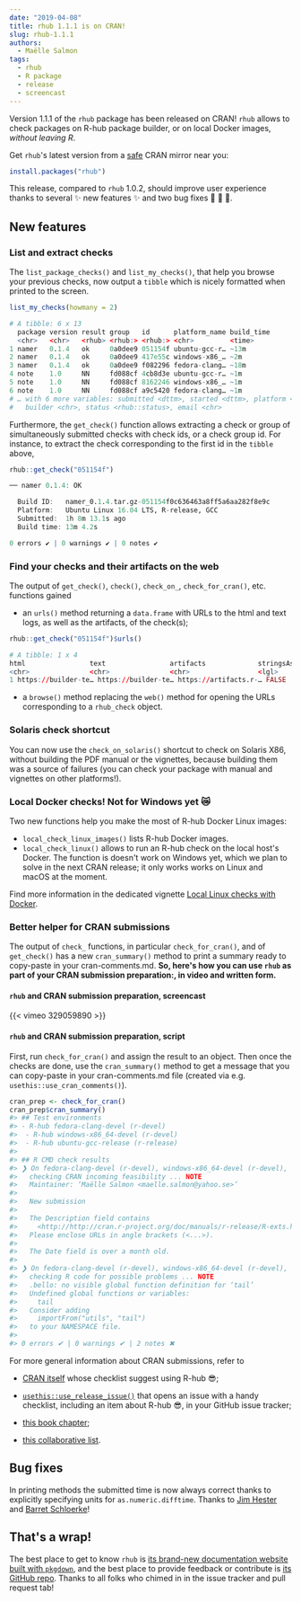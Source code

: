 ```yaml
---
date: "2019-04-08"
title: rhub 1.1.1 is on CRAN!
slug: rhub-1.1.1
authors:
  - Maëlle Salmon
tags:
  - rhub
  - R package
  - release
  - screencast
---
```


Version 1.1.1 of the `rhub` package has been released on CRAN! `rhub` allows to check packages on R-hub package builder, 
or on local Docker images, _without leaving R_.

Get `rhub`'s latest version from 
a [safe](https://rud.is/b/2019/03/03/cran-mirror-security/) CRAN mirror near
you:

```r
install.packages("rhub")
```

This release, compared to `rhub` 1.0.2, should improve user experience thanks to several :sparkles: new 
features :sparkles: and two bug fixes :wave: :bug: :bug:.


## New features

### List and extract checks

The `list_package_checks()` and `list_my_checks()`, that help you browse your previous checks, now output a `tibble` which is nicely formatted when printed to the screen. 

```r
list_my_checks(howmany = 2)
```

```r
# A tibble: 6 x 13
  package version result group   id      platform_name build_time
  <chr>   <chr>   <rhub> <rhub:> <rhub:> <chr>         <time>    
1 namer   0.1.4   ok     0a0dee9 051154f ubuntu-gcc-r… ~13m      
2 namer   0.1.4   ok     0a0dee9 417e55c windows-x86_… ~2m       
3 namer   0.1.4   ok     0a0dee9 f082296 fedora-clang… ~18m      
4 note    1.0     NN     fd088cf 4cb8d3e ubuntu-gcc-r… ~1m       
5 note    1.0     NN     fd088cf 8162246 windows-x86_… ~1m       
6 note    1.0     NN     fd088cf a9c5420 fedora-clang… ~1m       
# … with 6 more variables: submitted <dttm>, started <dttm>, platform <list>,
#   builder <chr>, status <rhub::status>, email <chr>
```

Furthermore, the `get_check()` function allows extracting a check or group of simultaneously submitted checks with check ids, or a check group id. For instance, to extract the check corresponding to the first id in the `tibble` above,

```r
rhub::get_check("051154f")
```

```r
── namer 0.1.4: OK

  Build ID:   namer_0.1.4.tar.gz-051154f0c636463a8ff5a6aa282f8e9c
  Platform:   Ubuntu Linux 16.04 LTS, R-release, GCC
  Submitted:  1h 8m 13.1s ago
  Build time: 13m 4.2s

0 errors ✔ | 0 warnings ✔ | 0 notes ✔
```

### Find your checks and their artifacts on the web

The output of `get_check()`, `check()`, `check_on_`, `check_for_cran()`,
  etc. functions gained
    
* an `urls()` method returning a `data.frame` with URLs to the html and text logs, as well as the artifacts, of the check(s);
    
```r
rhub::get_check("051154f")$urls()
``` 

```r
# A tibble: 1 x 4
html                text                artifacts             stringsAsFactors
<chr>               <chr>               <chr>                 <lgl>           
1 https://builder-te… https://builder-te… https://artifacts.r-… FALSE   
```
    
* a `browse()` method replacing the `web()` method for opening the URLs corresponding to a `rhub_check` object.

### Solaris check shortcut

You can now use the `check_on_solaris()` shortcut to check on Solaris X86, without building the PDF manual or the vignettes, because building them was 
a source of failures (you can check your package with manual and vignettes on other platforms!).

### Local Docker checks! Not for Windows yet :crying_cat_face:

Two new functions help you make the most of R-hub Docker Linux images:

* `local_check_linux_images()` lists R-hub Docker images.
* `local_check_linux()` allows to run an R-hub check on the local
  host's Docker. The function is doesn't work on Windows yet, which we plan to solve in the next CRAN release; it only works works on Linux and macOS at the moment.
  
Find more information in the dedicated vignette [Local Linux checks with Docker](https://r-hub.github.io/rhub/articles/local-debugging.html).

### Better helper for CRAN submissions

The output of `check_` functions, in particular `check_for_cran()`, and of `get_check()` has a new `cran_summary()` method to print a summary ready to copy-paste in your cran-comments.md. **So, here's how you can use `rhub` as part of your CRAN submission preparation:, in video and written form.** 

#### `rhub` and CRAN submission preparation, screencast


{{< vimeo 329059890 >}}

#### `rhub` and CRAN submission preparation, script

First, run `check_for_cran()` and assign the result to an object. Then once the checks are done, use the `cran_summary()` method to get a message that you can copy-paste in your cran-comments.md file (created via e.g. `usethis::use_cran_comments()`).

```r
cran_prep <- check_for_cran()
cran_prep$cran_summary()
#> ## Test environments
#> - R-hub fedora-clang-devel (r-devel)
#>  - R-hub windows-x86_64-devel (r-devel)
#>  - R-hub ubuntu-gcc-release (r-release)
#> 
#> ## R CMD check results
#> ❯ On fedora-clang-devel (r-devel), windows-x86_64-devel (r-devel), ubuntu-gcc-release (r-release)
#>   checking CRAN incoming feasibility ... NOTE
#>   Maintainer: ‘Maëlle Salmon <maelle.salmon@yahoo.se>’
#>   
#>   New submission
#>   
#>   The Description field contains
#>     <http://http://cran.r-project.org/doc/manuals/r-release/R-exts.html#The-DESCRIPTION-file>
#>   Please enclose URLs in angle brackets (<...>).
#>   
#>   The Date field is over a month old.
#> 
#> ❯ On fedora-clang-devel (r-devel), windows-x86_64-devel (r-devel), ubuntu-gcc-release (r-release)
#>   checking R code for possible problems ... NOTE
#>   .bello: no visible global function definition for ‘tail’
#>   Undefined global functions or variables:
#>     tail
#>   Consider adding
#>     importFrom("utils", "tail")
#>   to your NAMESPACE file.
#> 
#> 0 errors ✔ | 0 warnings ✔ | 2 notes ✖

```

For more general information about CRAN submissions, refer to 

* [CRAN itself](https://cran.r-project.org//web//packages//submission_checklist.html)
 whose checklist suggest using R-hub :sunglasses:;
 
* [`usethis::use_release_issue()`](https://usethis.r-lib.org/reference/use_release_issue.html) that opens an issue with a handy checklist, including an item about R-hub :sunglasses:, in your GitHub issue tracker;

* [this book chapter](https://r-pkgs.org/release.html#release-process);

* [this collaborative list](https://github.com/ThinkR-open/prepare-for-cran).

## Bug fixes

In printing methods the submitted time is now always correct thanks to explicitly specifying units for `as.numeric.difftime`. Thanks to [Jim Hester](https://github.com/) and [Barret Schloerke](https://github.com/schloerke)!


## That's a wrap!

The best place to get to know `rhub` is [its brand-new documentation website built with `pkgdown`](https://r-hub.github.io/rhub), and the best place to provide feedback or contribute is [its GitHub repo](https://github.com/r-hub/rhub). Thanks to all folks who chimed in in the issue tracker and pull request tab!
